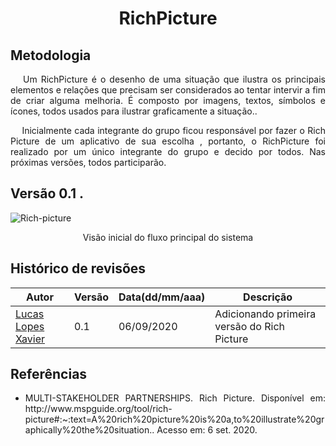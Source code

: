 

<h1 align="center">RichPicture</h1>

## **Metodologia**

<p align="justify">&emsp;
Um RichPicture é o desenho de uma situação que ilustra os principais elementos e relações que precisam ser considerados ao tentar intervir a fim de criar alguma melhoria. É composto por imagens, textos, símbolos e ícones, todos usados ​​para ilustrar graficamente a situação..</p>
<p align="justify">&emsp;
Inicialmente cada integrante do grupo ficou responsável por fazer o Rich Picture de um aplicativo de sua escolha , portanto, o RichPicture foi realizado por um único integrante do grupo e decido por todos. Nas próximas versões, todos participarão.</p>

## **Versão 0.1** .
![Rich-picture](https://user-images.githubusercontent.com/38164895/92331403-a2ef6480-f04c-11ea-8cd9-e138c5d06201.png)
<p align="center">
Visão inicial do fluxo principal do sistema </p>


## **Histórico de revisões**
Autor | Versão | Data(dd/mm/aaa) | Descrição 
---- | ----------- | ------ | ---------
[Lucas Lopes Xavier](https://github.com/lucaslop) | 0.1 | 06/09/2020 | Adicionando primeira versão do Rich Picture


## **Referências**
 * <p align="justify">MULTI-STAKEHOLDER PARTNERSHIPS. Rich Picture. Disponível em: http://www.mspguide.org/tool/rich-picture#:~:text=A%20rich%20picture%20is%20a,to%20illustrate%20graphically%20the%20situation.. Acesso em: 6 set. 2020.</p>